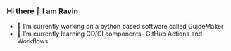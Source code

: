 ### Hi there 👋 I am Ravin

- 🔭 I’m currently working on a python based software called GuideMaker
- 🌱 I’m currently learning CD/CI components- GitHub Actions and Workflows

<!--
**ravinpoudel/ravinpoudel** is a ✨ _special_ ✨ repository because its `README.md` (this file) appears on your GitHub profile.

Here are some ideas to get you started:


-->
